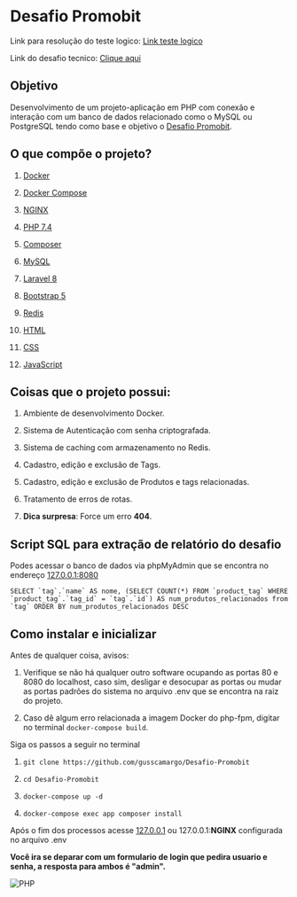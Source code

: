 

[URL_DESAFIO]:https://github.com/Promobit/teste-cadastro-produtos

[Desafio Promobit]:https://github.com/Promobit/teste-cadastro-produtos

[Clique aqui]:https://github.com/Promobit/teste-cadastro-produtos

[Link teste logico]:https://github.com/gusscamargo/Desafio-Promobit/blob/main/teste-logica/src/src/ProductStructure.php

  

# Desafio Promobit

  

Link para resolução do teste logico: [Link teste logico]

  

Link do desafio tecnico: [Clique aqui]

  

## Objetivo

Desenvolvimento de um projeto-aplicação em PHP com conexão e interação com um banco de dados relacionado como o MySQL ou PostgreSQL tendo como base e objetivo o [Desafio Promobit].

  

## O que compõe o projeto?

1. [Docker](https://www.docker.com/)
3. [Docker Compose](https://docs.docker.com/compose/)

4. [NGINX](https://www.nginx.com/)

5. [PHP 7.4](https://www.php.net/releases/7_4_0.php)
6. [Composer](https://getcomposer.org/)

7. [MySQL](https://www.mysql.com/)

8. [Laravel 8](https://laravel.com/docs/8.x/releases)

9. [Bootstrap 5](https://getbootstrap.com/docs/5.0/getting-started/introduction/)

10. [Redis](https://redis.io/)

11. [HTML](https://developer.mozilla.org/pt-BR/docs/Web/HTML)

12. [CSS](https://developer.mozilla.org/pt-BR/docs/Web/CSS)

13. [JavaScript](https://developer.mozilla.org/pt-BR/docs/Web/JavaScript)

  

## Coisas que o projeto possui:

  

1. Ambiente de desenvolvimento Docker.

2. Sistema de Autenticação com senha criptografada.

3. Sistema de caching com armazenamento no Redis.

4. Cadastro, edição e exclusão de Tags.

5. Cadastro, edição e exclusão de Produtos e tags relacionadas.

6. Tratamento de erros de rotas.

7. **Dica surpresa**: Force um erro **404**.

## Script SQL para extração de relatório do desafio

Podes acessar o banco de dados via phpMyAdmin que se encontra no endereço [127.0.0.1:8080](http://127.0.0.1:8080/)

```SELECT `tag`.`name` AS nome, (SELECT COUNT(*) FROM `product_tag` WHERE `product_tag`.`tag_id` = `tag`.`id`) AS num_produtos_relacionados from `tag` ORDER BY num_produtos_relacionados DESC```

  

## Como instalar e inicializar

Antes de qualquer coisa, avisos:

1. Verifique se não há qualquer outro software ocupando as portas 80 e 8080 do localhost, caso sim, desligar e desocupar as portas ou mudar as portas padrões do sistema no arquivo .env que se encontra na raiz do projeto.

2. Caso dê algum erro relacionada a imagem Docker do php-fpm, digitar no terminal `docker-compose build`.

  

Siga os passos a seguir no terminal

1. `git clone https://github.com/gusscamargo/Desafio-Promobit`

2. `cd Desafio-Promobit`

3. `docker-compose up -d`

4. `docker-compose exec app composer install`

  

Após o fim dos processos acesse [127.0.0.1](http://127.0.0.1/) ou 127.0.0.1:**NGINX** configurada no arquivo .env

  

**Você ira se deparar com um formulario de login que pedira usuario e senha, a resposta para ambos é "admin".**

  

![PHP](https://kinsta.com/pt/wp-content/uploads/sites/3/2018/11/o-php-morreu-0-1.jpg)

